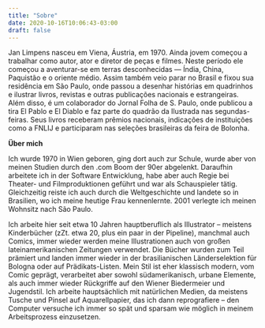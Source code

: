 ```yaml
---
title: "Sobre"
date: 2020-10-16T10:06:43-03:00
draft: false
---
```


Jan Limpens nasceu em Viena, Áustria, em 1970. Ainda jovem começou a trabalhar como autor, ator e diretor de peças e filmes. Neste período ele começou a aventurar-se em terras desconhecidas — Índia, China, Paquistão e o oriente médio. Assim também veio parar no Brasil e fixou sua residência em São Paulo, onde passou a desenhar histórias em quadrinhos e ilustrar livros, revistas e outras publicações nacionais e estrangeiras. Além disso, é um colaborador do Jornal Folha de S. Paulo, onde publicou a tira El Pablo e El Diablo e faz parte do quadrão da Ilustrada nas segundas-feiras. Seus livros receberam prêmios nacionais, indicações de instituições como a FNLIJ e participaram nas seleções brasileiras da feira de Bolonha.

**Über mich**

Ich wurde 1970 in Wien geboren, ging dort auch zur Schule, wurde aber von meinen Studien durch den .com Boom der 90er abgelenkt. Daraufhin arbeitete ich in der Software Entwicklung, habe aber auch Regie bei Theater- und Filmproduktionen geführt und war als Schauspieler tätig. Gleichzeitig reiste ich auch durch die Weltgeschichte und landete so in Brasilien, wo ich meine heutige Frau kennenlernte. 2001 verlegte ich meinen Wohnsitz nach São Paulo.

Ich arbeite hier seit etwa 10 Jahren hauptberuflich als Illustrator – meistens Kinderbücher (zZt. etwa 20, plus ein paar in der Pipeline), manchmal auch Comics, immer wieder werden meine Illustrationen auch von großen lateinamerikanischen Zeitungen verwendet. Die Bücher wurden zum Teil prämiert und landen immer wieder in der brasilianischen Länderselektion für Bologna oder auf Prädikats-Listen.
Mein Stil ist eher klassisch modern, vom Comic geprägt, verarbeitet aber sowohl südamerikanisch, urbane Elemente, als auch immer wieder Rückgriffe auf den Wiener Biedermeier und Jugendstil. Ich arbeite hauptsächlich mit natürlichen Medien, da meistens Tusche und Pinsel auf Aquarellpapier, das ich dann reprografiere – den Computer versuche ich immer so spät und sparsam wie möglich in meinem Arbeitsprozess einzusetzen.

